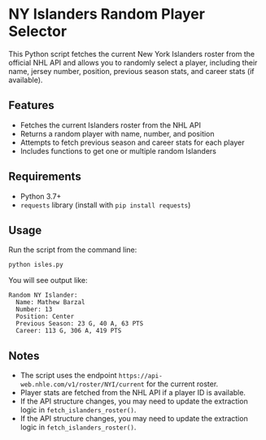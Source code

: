# NY Islanders Random Player Selector

This Python script fetches the current New York Islanders roster from the official NHL API and allows you to randomly select a player, including their name, jersey number, position, previous season stats, and career stats (if available).

## Features
- Fetches the current Islanders roster from the NHL API
- Returns a random player with name, number, and position
- Attempts to fetch previous season and career stats for each player
- Includes functions to get one or multiple random Islanders

## Requirements
- Python 3.7+
- `requests` library (install with `pip install requests`)

## Usage
Run the script from the command line:

```bash
python isles.py
```


You will see output like:

```
Random NY Islander:
  Name: Mathew Barzal
  Number: 13
  Position: Center
  Previous Season: 23 G, 40 A, 63 PTS
  Career: 113 G, 306 A, 419 PTS
```

## Notes
- The script uses the endpoint `https://api-web.nhle.com/v1/roster/NYI/current` for the current roster.
- Player stats are fetched from the NHL API if a player ID is available.
- If the API structure changes, you may need to update the extraction logic in `fetch_islanders_roster()`.
- If the API structure changes, you may need to update the extraction logic in `fetch_islanders_roster()`.